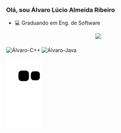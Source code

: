 ### Olá, sou Álvaro Lúcio Almeida Ribeiro

- 💻 Graduando em Eng. de Software
<div align="center">
  <img height = "center" src="https://github-readme-stats.vercel.app/api?username=alvarolucioribeiro&show_icons=true&theme=bluesky&include_all_commits=true&count_private=true"/>
</div>
<div style="display: inline_block"><br>
 <img align = "center" alt="Álvaro-C++" height="30" width="40" src="https://raw.githubusercontent.com/isocpp/logos/master/cpp_logo.png">
 <img align = "center" alt="Álvaro-Java" height="30" width="40" src="https://encrypted-tbn0.gstatic.com/images?q=tbn:ANd9GcTThr5w6l4CbmTiyJYYoPxJAJGRMqARm7E462J6C8uHaQ&s">

  
 ![Snake animation](https://github.com/alvarolucioribeiro/alvarolucioribeiro/blob/output/github-contribution-grid-snake.svg)
